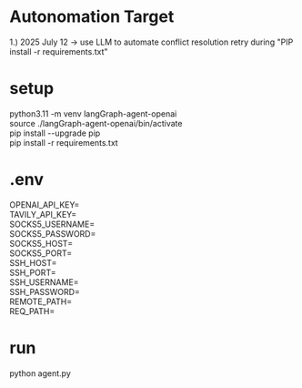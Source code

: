 # Autonomation Target
1.) 2025 July 12 -> use LLM to automate conflict resolution retry during "PIP install -r requirements.txt"

# setup
python3.11 -m venv langGraph-agent-openai  
source ./langGraph-agent-openai/bin/activate  
pip install --upgrade pip  
pip install -r requirements.txt  

# .env
OPENAI_API_KEY=  
TAVILY_API_KEY=  
SOCKS5_USERNAME=  
SOCKS5_PASSWORD=  
SOCKS5_HOST=  
SOCKS5_PORT=  
SSH_HOST=  
SSH_PORT=  
SSH_USERNAME=  
SSH_PASSWORD=  
REMOTE_PATH=  
REQ_PATH=  

# run
python agent.py
